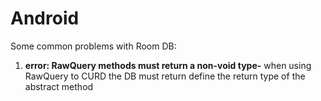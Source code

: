 # Android

Some common problems with Room DB:

1. **error: RawQuery methods must return a non-void type-** when using RawQuery to CURD the DB must return define the return type of the abstract method
